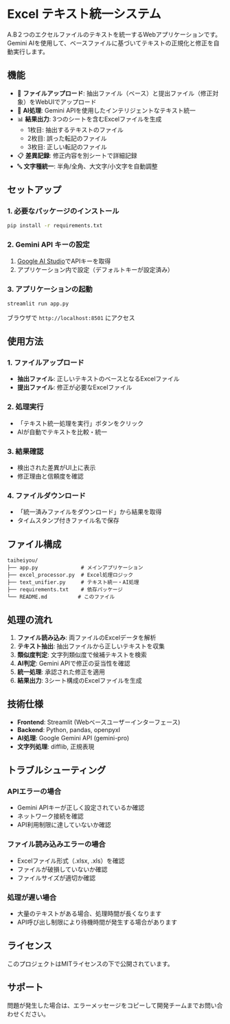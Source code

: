 # Excel テキスト統一システム

A.B２つのエクセルファイルのテキストを統一するWebアプリケーションです。Gemini AIを使用して、ベースファイルに基づいてテキストの正規化と修正を自動実行します。

## 機能

- 📁 **ファイルアップロード**: 抽出ファイル（ベース）と提出ファイル（修正対象）をWebUIでアップロード
- 🤖 **AI処理**: Gemini APIを使用したインテリジェントなテキスト統一
- 📊 **結果出力**: 3つのシートを含むExcelファイルを生成
  - 1枚目: 抽出するテキストのファイル
  - 2枚目: 誤った転記のファイル  
  - 3枚目: 正しい転記のファイル
- 📋 **差異記録**: 修正内容を別シートで詳細記録
- 🔤 **文字種統一**: 半角/全角、大文字/小文字を自動調整

## セットアップ

### 1. 必要なパッケージのインストール

```bash
pip install -r requirements.txt
```

### 2. Gemini API キーの設定

1. [Google AI Studio](https://makersuite.google.com/app/apikey)でAPIキーを取得
2. アプリケーション内で設定（デフォルトキーが設定済み）

### 3. アプリケーションの起動

```bash
streamlit run app.py
```

ブラウザで `http://localhost:8501` にアクセス

## 使用方法

### 1. ファイルアップロード
- **抽出ファイル**: 正しいテキストのベースとなるExcelファイル
- **提出ファイル**: 修正が必要なExcelファイル

### 2. 処理実行
- 「テキスト統一処理を実行」ボタンをクリック
- AIが自動でテキストを比較・統一

### 3. 結果確認
- 検出された差異がUI上に表示
- 修正理由と信頼度を確認

### 4. ファイルダウンロード
- 「統一済みファイルをダウンロード」から結果を取得
- タイムスタンプ付きファイル名で保存

## ファイル構成

```
taiheiyou/
├── app.py              # メインアプリケーション
├── excel_processor.py  # Excel処理ロジック
├── text_unifier.py     # テキスト統一・AI処理
├── requirements.txt    # 依存パッケージ
└── README.md          # このファイル
```

## 処理の流れ

1. **ファイル読み込み**: 両ファイルのExcelデータを解析
2. **テキスト抽出**: 抽出ファイルから正しいテキストを収集
3. **類似度判定**: 文字列類似度で候補テキストを検索
4. **AI判定**: Gemini APIで修正の妥当性を確認
5. **統一処理**: 承認された修正を適用
6. **結果出力**: 3シート構成のExcelファイルを生成

## 技術仕様

- **Frontend**: Streamlit (Webベースユーザーインターフェース)
- **Backend**: Python, pandas, openpyxl
- **AI処理**: Google Gemini API (gemini-pro)
- **文字列処理**: difflib, 正規表現

## トラブルシューティング

### APIエラーの場合
- Gemini APIキーが正しく設定されているか確認
- ネットワーク接続を確認
- API利用制限に達していないか確認

### ファイル読み込みエラーの場合
- Excelファイル形式（.xlsx, .xls）を確認
- ファイルが破損していないか確認
- ファイルサイズが適切か確認

### 処理が遅い場合
- 大量のテキストがある場合、処理時間が長くなります
- API呼び出し制限により待機時間が発生する場合があります

## ライセンス

このプロジェクトはMITライセンスの下で公開されています。

## サポート

問題が発生した場合は、エラーメッセージをコピーして開発チームまでお問い合わせください。 